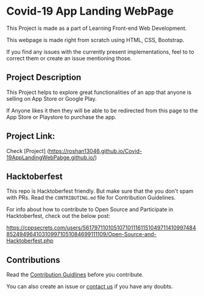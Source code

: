 # Covid-19 App Landing WebPage

This Project is made as a part of Learning Front-end Web Development. 

This webpage is made right from scratch using HTML, CSS, Bootstrap.

If you find any issues with the currently present implementations, feel to to correct them or create an issue mentioning those.

## Project Description
This Project helps to explore great functionalities of an app that anyone is selling on App Store or Google Play.

If Anyone likes it then they will be able to be redirected from this page to the App Store or Playstore to purchase the app.

## Project Link: 

Check [Project] (https://roshan13046.github.io/Covid-19AppLandingWebPabge.github.io/)


## Hacktoberfest

This repo is Hacktoberfest friendly. But make sure that the you don't spam with PRs. Read the `CONTRIBUTING.md` file for Contribution Guidelines.

For info about how to contribute to Open Source and Participate in Hacktoberfest, check out the below post:

https://cppsecrets.com/users/5617971101051071011161151049711410997484852494964103109971051084699111109/Open-Source-and-Hacktoberfest.php

## Contributions

Read the [Contribution Guidlines](https://github.com/Roshan13046/Covid-19AppLandingWebPabge.github.io/blob/master/CONTRIBUTING.md) before you contribute.

You can also create an issue or [contact us](https://github.com/Roshan13046) if you have any doubts.

